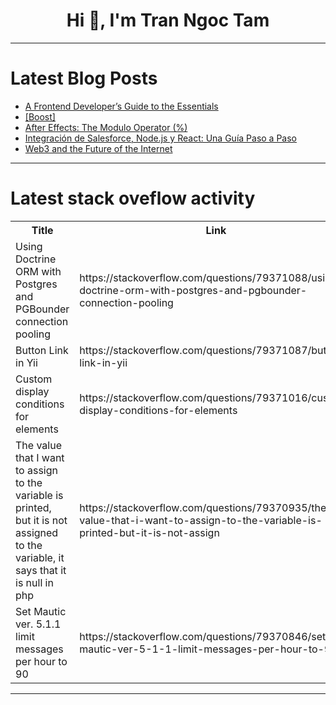 <h1 align="center">Hi 👋, I'm Tran Ngoc Tam</h1>

---

# Latest Blog Posts 
<!-- BLOG-POST-LIST:START -->
- [A Frontend Developer’s Guide to the Essentials](https://dev.to/golsaesk/a-frontend-developers-guide-to-the-essentials-11j7)
- [[Boost]](https://dev.to/leamsigc/-49bm)
- [After Effects: The Modulo Operator &lpar;%&rpar;](https://dev.to/kocreative/after-effects-using-the-modulo-operator-in-motion-graphics-expressions-to-make-digital-and-45lj)
- [Integración de Salesforce, Node.js y React: Una Guía Paso a Paso](https://dev.to/javiernicolasadan/integracion-de-salesforce-nodejs-y-react-una-guia-paso-a-paso-nl7)
- [Web3 and the Future of the Internet](https://dev.to/knewton25/web3-and-the-future-of-the-internet-50an)
<!-- BLOG-POST-LIST:END -->

---

# Latest stack oveflow activity
<table>
  <tr><th>Title</th><th>Link</th></tr>
  <!-- STACKOVERFLOW:START --><tr><td>Using Doctrine ORM with Postgres and PGBounder connection pooling</td><td>https://stackoverflow.com/questions/79371088/using-doctrine-orm-with-postgres-and-pgbounder-connection-pooling</td></tr><tr><td>Button Link in Yii</td><td>https://stackoverflow.com/questions/79371087/button-link-in-yii</td></tr><tr><td>Custom display conditions for elements</td><td>https://stackoverflow.com/questions/79371016/custom-display-conditions-for-elements</td></tr><tr><td>The value that I want to assign to the variable is printed, but it is not assigned to the variable, it says that it is null in php</td><td>https://stackoverflow.com/questions/79370935/the-value-that-i-want-to-assign-to-the-variable-is-printed-but-it-is-not-assign</td></tr><tr><td>Set Mautic ver. 5.1.1 limit messages per hour to 90</td><td>https://stackoverflow.com/questions/79370846/set-mautic-ver-5-1-1-limit-messages-per-hour-to-90</td></tr><!-- STACKOVERFLOW:END -->
</table>

---


